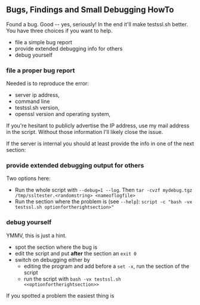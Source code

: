 ## Bugs, Findings and Small Debugging HowTo

Found a bug. Good -- yes, seriously! In the end it'll make testssl.sh better. You have three choices if you want to help.

* file a simple bug report
* provide extended debugging info for others
* debug yourself

### file a proper bug report

Needed is to reproduce the error:

* server ip address, 
* command line
* testssl.sh version, 
* openssl version and operating system, 

If you're hesitant to publicly advertise the IP address, use my mail address in the script.
Without those information I'll likely close the issue.

If the server is internal you should at least provide the info in one of the next section:


### provide extended debugging output for others

Two options here:

* Run the whole script with ``--debug=1 --log``. Then ``tar -cvzf mydebug.tgz /tmp/ssltester.<randomstring> <nameoflogfile>``
* Run the section where the problem is (see ``--help``): ``script -c "bash -vx testssl.sh optionfortherightsection>"``


### debug yourself

YMMV, this is just a hint.

* spot the section where the bug is 
* edit the script and put **after** the section an ``exit 0``
* switch on debugging either by 
  * editing the program and add before a ``set -x``, run the section of the script
  * run the script with ``bash -vx testssl.sh <<optionfortherightsection>>``

If you spotted a problem the easiest thing is 